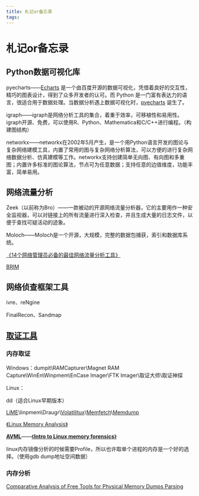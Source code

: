 ```yaml
---
title: 札记or备忘录
tags: 
---
```


# 札记or备忘录

## Python数据可视化库

pyecharts——[Echarts](https://github.com/ecomfe/echarts) 是一个由百度开源的数据可视化，凭借着良好的交互性，精巧的图表设计，得到了众多开发者的认可。而 Python 是一门富有表达力的语言，很适合用于数据处理。当数据分析遇上数据可视化时，[pyecharts](https://github.com/pyecharts/pyecharts) 诞生了。

igraph——igraph是网络分析工具的集合，着重于效率，可移植性和易用性。igraph开源、免费，可以使用R、Python、Mathematica和C/C++进行编程。（构建图结构）

networkx——networkx在2002年5月产生，是一个用Python语言开发的图论与复杂网络建模工具，内置了常用的图与复杂网络分析算法，可以方便的进行复杂网络数据分析、仿真建模等工作。networkx支持创建简单无向图、有向图和多重图；内置许多标准的图论算法，节点可为任意数据；支持任意的边值维度，功能丰富，简单易用。

## 网络流量分析

Zeek（以前称为Bro）——一款被动的开源网络流量分析器，它的主要用作一种安全监视器，可以对链接上的所有流量进行深入检查，并且生成大量的日志文件，以便于查找可疑活动的迹象。

Moloch——Moloch是一个开源，大规模，完整的数据包捕获，索引和数据库系统。

[《14个网络管理员必备的最佳网络流量分析工具》](https://blog.51cto.com/liufei888/2455000)

[BRIM](https://www.brimsecurity.com/)

## 网络侦查框架工具

ivre、reNgine

FinalRecon、Sandmap

## [取证工具](http://www.yidianzixun.com/article/0JGUTuyf)

### 内存取证

Windows：dumpit\RAMCapturer\Magnet RAM Capture\WinEn\Winpmem\EnCase Imager\FTK Imager\取证大师\取证神探

Linux：

dd（适合Linux早期版本）

[LiME](https://github.com/504ensicslabs/lime)\linpmem\Draugr\\[Volatilitux](https://code.google.com/archive/p/volatilitux/)\\[Memfetch](https://lcamtuf.coredump.cx/)\\[Memdump](http://manpages.ubuntu.com/manpages/bionic/en/man1/memdump.1.html)

[《Linux Memory Analysis》](https://www.jamesbower.com/linux-memory-analysis/)

**[AVML](https://github.com/microsoft/avml)**——[《**Intro to Linux memory forensics**》](https://stuxnet999.github.io/dfir/2020/09/20/Linux-Memory-Forensics.html)

linux内存镜像分析的时候需要Profile，所以也许取单个进程的内存是一个好的选择。（使用gdb dump地址空间数据）

### 内存分析

[Comparative Analysis of Free Tools for Physical Memory Dumps Parsing](https://soshace.com/comparative-analysis-of-free-tools-for-physical-memory-dumps-parsing/)
